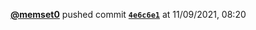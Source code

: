  <a href=https://github.com/memset0><strong>@memset0</strong></a>  pushed commit <a href=https://github.com/memset0/memset0/commit/4e6c6e1aefb7cd225ca5a7d28ff48a6b4ececacc><strong><code>4e6c6e1</code></strong></a>  at 11/09/2021, 08:20 
